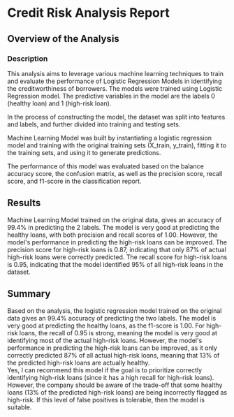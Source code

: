 # Credit Risk Analysis Report

## Overview of the Analysis

### Description

This analysis aims to leverage various machine learning techniques to train and evaluate the performance of Logistic Regression Models in identifying the creditworthiness of borrowers. The models were trained using  Logistic Regression model. The predictive variables in the model are the labels 0 (healthy loan) and 1 (high-risk loan).

In the process of constructing the model, the dataset was split into features and labels, and further divided into training and testing sets.

Machine Learning Model was built by instantiating a logistic regression model and training with the original training sets (X_train, y_train), fitting it to the training sets, and using it to generate predictions.

The performance of this model was evaluated based on the balance accuracy score, the confusion matrix, as well as the precision score, recall score, and f1-score in the classification report.

## Results

Machine Learning Model trained on the original data, gives an accuracy of 99.4% in predicting the 2 labels. The model is very good at predicting the healthy loans, with both precision and recall scores of 1.00. However, the model's performance in predicting the high-risk loans can be improved. The precision score for high-risk loans is 0.87, indicating that only 87% of actual high-risk loans were correctly predicted. The recall score for high-risk loans is 0.95, indicating that the model identified 95% of all high-risk loans in the dataset.

## Summary

Based on the analysis, the logistic regression model trained on the original data gives an 99.4% accuracy of predicting the two labels. The model is very good at predicting the healthy loans, as the f1-score is 1.00. For high-risk loans, the recall of 0.95 is strong, meaning the model is very good at identifying most of the actual high-risk loans. However, the model's performance in predicting the high-risk loans can be improved, as it only correctly predicted 87% of all actual high-risk loans, meaning that 13% of the predicted high-risk loans are actually healthy. 
<br>
Yes, I can recommend this model if the goal is to prioritize correctly identifying high-risk loans (since it has a high recall for high-risk loans). However, the company should be aware of the trade-off that some healthy loans (13% of the predicted high-risk loans) are being incorrectly flagged as high-risk. If this level of false positives is tolerable, then the model is suitable.
